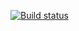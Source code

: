[![Build status](https://ci.appveyor.com/api/projects/status/km3w3u2l4ij1v48t?svg=true)](https://ci.appveyor.com/project/Antonina/postman)